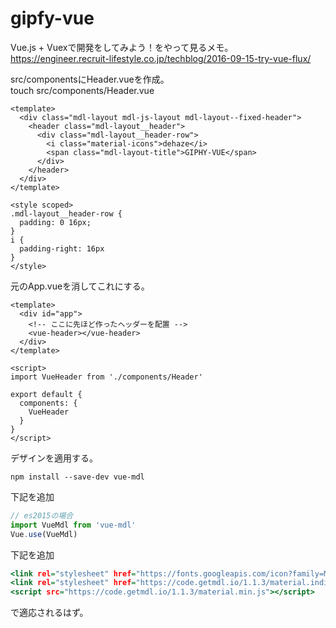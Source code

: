 # gipfy-vue

Vue.js + Vuexで開発をしてみよう！をやって見るメモ。    
https://engineer.recruit-lifestyle.co.jp/techblog/2016-09-15-try-vue-flux/    

src/componentsにHeader.vueを作成。    
touch src/components/Header.vue    


```:src/components/Header.vue
<template>
  <div class="mdl-layout mdl-js-layout mdl-layout--fixed-header">
    <header class="mdl-layout__header">
      <div class="mdl-layout__header-row">
        <i class="material-icons">dehaze</i>
        <span class="mdl-layout-title">GIPHY-VUE</span>
      </div>
    </header>
  </div>
</template>

<style scoped>
.mdl-layout__header-row {
  padding: 0 16px;
}
i {
  padding-right: 16px
}
</style>
```

元のApp.vueを消してこれにする。    


```:src/App.vue
<template>
  <div id="app">
    <!-- ここに先ほど作ったヘッダーを配置 -->
    <vue-header></vue-header>
  </div>
</template>

<script>
import VueHeader from './components/Header'

export default {
  components: {
    VueHeader
  }
}
</script>
```

デザインを適用する。

```
npm install --save-dev vue-mdl
```

下記を追加    


```:src/main.js
// es2015の場合
import VueMdl from 'vue-mdl'
Vue.use(VueMdl)
```

下記を追加    


```:index.html
<link rel="stylesheet" href="https://fonts.googleapis.com/icon?family=Material+Icons">
<link rel="stylesheet" href="https://code.getmdl.io/1.1.3/material.indigo-pink.min.css">
<script src="https://code.getmdl.io/1.1.3/material.min.js"></script>
```

で適応されるはず。    



